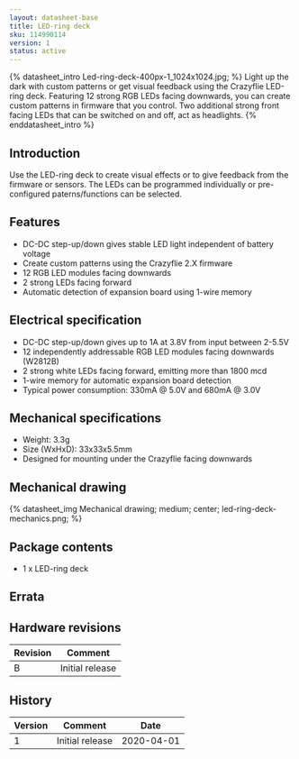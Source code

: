 ```yaml
---
layout: datasheet-base
title: LED-ring deck
sku: 114990114
version: 1
status: active
---
```


{% datasheet_intro Led-ring-deck-400px-1_1024x1024.jpg; %}
Light up the dark with custom patterns or get visual feedback using the Crazyflie LED-ring
deck. Featuring 12 strong RGB LEDs facing downwards, you can create custom patterns in firmware
that you control. Two additional strong front facing LEDs that can be switched on and off,
act as headlights.
{% enddatasheet_intro %}

## Introduction

Use the LED-ring deck to create visual effects or to give feedback from the firmware or
sensors. The LEDs can be programmed individually or pre-configured paterns/functions
can be selected.

## Features

* DC-DC step-up/down gives stable LED light independent of battery voltage
* Create custom patterns using the Crazyflie 2.X firmware
* 12 RGB LED modules facing downwards
* 2 strong LEDs facing forward
* Automatic detection of expansion board using 1-wire memory

## Electrical specification

* DC-DC step-up/down gives up to 1A at 3.8V from input between 2-5.5V
* 12 independently addressable RGB LED modules facing downwards (W2812B)
* 2 strong white LEDs facing forward, emitting more than 1800 mcd
* 1-wire memory for automatic expansion board detection
* Typical power consumption: 330mA @ 5.0V and 680mA @ 3.0V

## Mechanical specifications

* Weight: 3.3g
* Size (WxHxD): 33x33x5.5mm
* Designed for mounting under the Crazyflie facing downwards

## Mechanical drawing

{% datasheet_img Mechanical drawing; medium; center; led-ring-deck-mechanics.png; %}

## Package contents

* 1 x LED-ring deck

## Errata

## Hardware revisions

| Revision | Comment |
| ------- | ------- |
| B | Initial release |

## History

| Version | Comment | Date |
| ------- | ------- | ---- |
| 1 | Initial release | 2020-04-01 |

